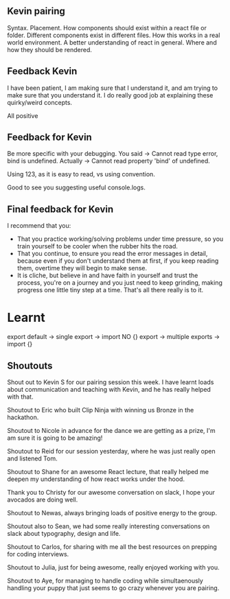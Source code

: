 ## Kevin pairing

Syntax.
Placement.
How components should exist within a react file or folder.
Different components exist in different files.
How this works in a real world environment.
A better understanding of react in general.
Where and how they should be rendered.

## Feedback Kevin

I have been patient, I am making sure that I understand it, and am trying to make sure that you understand it. I do really good job at explaining these quirky/weird concepts.

All positive

## Feedback for Kevin

Be more specific with your debugging.
You said -> Cannot read type error, bind is undefined.
Actually -> Cannot read property 'bind' of undefined.

Using 123, as it is easy to read, vs using convention.

Good to see you suggesting useful console.logs.

## Final feedback for Kevin

I recommend that you:
- That you practice working/solving problems under time pressure, so you train yourself to be cooler when the rubber hits the road.
- That you continue, to ensure you read the error messages in detail, because even if you don't understand them at first, if you keep reading them, overtime they will begin to make sense.
- It is cliche, but believe in and have faith in yourself and trust the process, you're on a journey and you just need to keep grinding, making progress one little tiny step at a time. That's all there really is to it.

# Learnt

export default -> single export -> import NO {}
export -> multiple exports -> import {}

## Shoutouts 

Shout out to Kevin S for our pairing session this week. I have learnt loads about communication and teaching with Kevin, and he has really helped with that.

Shoutout to Eric who built Clip Ninja with winning us Bronze in the hackathon.

Shoutout to Nicole in advance for the dance we are getting as a prize, I'm am sure it is going to be amazing!

Shoutout to Reid for our session yesterday, where he was just really open and listened Tom.

Shoutout to Shane for an awesome React lecture, that really helped me deepen my understanding of how react works under the hood.

Thank you to Christy for our awesome conversation on slack, I hope your avocados are doing well.

Shoutout to Newas, always bringing loads of positive energy to the group.

Shoutout also to Sean, we had some really interesting conversations on slack about typography, design and life.

Shoutout to Carlos, for sharing with me all the best resources on prepping for coding interviews.

Shoutout to Julia, just for being awesome, really enjoyed working with you.

Shoutout to Aye, for managing to handle coding while simultaenously handling your puppy that just seems to go crazy whenever you are pairing.

